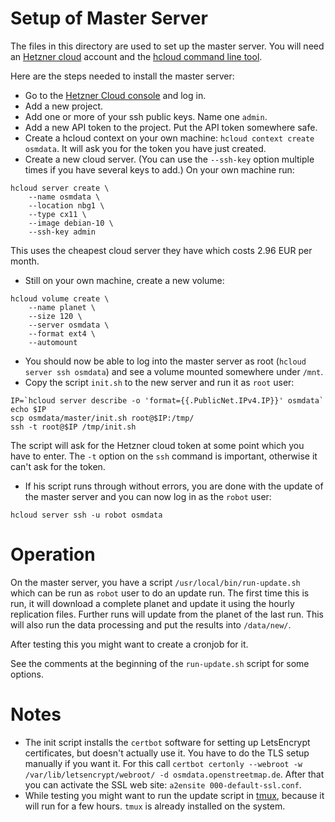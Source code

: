 
# Setup of Master Server

The files in this directory are used to set up the master server. You will
need an [Hetzner cloud](https://www.hetzner.com/cloud) account and the
[hcloud command line tool](https://github.com/hetznercloud/cli).

Here are the steps needed to install the master server:

* Go to the [Hetzner Cloud console](https://console.hetzner.cloud/) and log
  in.
* Add a new project.
* Add one or more of your ssh public keys. Name one `admin`.
* Add a new API token to the project. Put the API token somewhere safe.
* Create a hcloud context on your own machine: `hcloud context create osmdata`.
  It will ask you for the token you have just created.
* Create a new cloud server. (You can use the `--ssh-key` option multiple
  times if you have several keys to add.) On your own machine run:

```
hcloud server create \
    --name osmdata \
    --location nbg1 \
    --type cx11 \
    --image debian-10 \
    --ssh-key admin
```

This uses the cheapest cloud server they have which costs 2.96 EUR per month.

* Still on your own machine, create a new volume:

```
hcloud volume create \
    --name planet \
    --size 120 \
    --server osmdata \
    --format ext4 \
    --automount
```

* You should now be able to log into the master server as root (`hcloud server
  ssh osmdata`) and see a volume mounted somewhere under `/mnt`.
* Copy the script `init.sh` to the new server and run it as `root` user:

```
IP=`hcloud server describe -o 'format={{.PublicNet.IPv4.IP}}' osmdata`
echo $IP
scp osmdata/master/init.sh root@$IP:/tmp/
ssh -t root@$IP /tmp/init.sh
```

The script will ask for the Hetzner cloud token at some point which you have to
enter. The `-t` option on the `ssh` command is important, otherwise it can't
ask for the token.

* If his script runs through without errors, you are done with the update of
  the master server and you can now log in as the `robot` user:

```
hcloud server ssh -u robot osmdata
```

# Operation

On the master server, you have a script `/usr/local/bin/run-update.sh` which
can be run as `robot` user to do an update run. The first time this is run, it
will download a complete planet and update it using the hourly replication
files. Further runs will update from the planet of the last run. This will also
run the data processing and put the results into `/data/new/`.

After testing this you might want to create a cronjob for it.

See the comments at the beginning of the `run-update.sh` script for some
options.


# Notes

* The init script installs the `certbot` software for setting up LetsEncrypt
  certificates, but doesn't actually use it. You have to do the TLS setup
  manually if you want it. For this call
  `certbot certonly --webroot -w /var/lib/letsencrypt/webroot/ -d osmdata.openstreetmap.de`.
  After that you can activate the SSL web site: `a2ensite 000-default-ssl.conf`.
* While testing you might want to run the update script in
  [tmux](https://github.com/tmux/tmux), because it will run for a few hours.
  `tmux` is already installed on the system.


